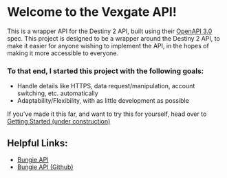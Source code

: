 # Welcome to the Vexgate API!
This is a wrapper API for the Destiny 2 API, built using their [OpenAPI 3.0](https://github.com/Bungie-net/api/blob/master/openapi.json) spec.
This project is designed to be a wrapper around the Destiny 2 API, to make it easier for anyone wishing to implement the API, in the hopes of making it more accessible to everyone.
### To that end, I started this project with the following goals:
* Handle details like HTTPS, data request/manipulation, account switching, etc. automatically
* Adaptability/Flexibility, with as little development as possible

If you've made it this far, and want to try this for yourself, head over to [Getting Started (under construction)](https://github.com/Trenton44/Fastify-Destiny/wiki/Getting-Started)

## Helpful Links:
* [Bungie API](https://bungie-net.github.io/multi/index.html)
* [Bungie API (Github)](https://github.com/Bungie-net/api)
